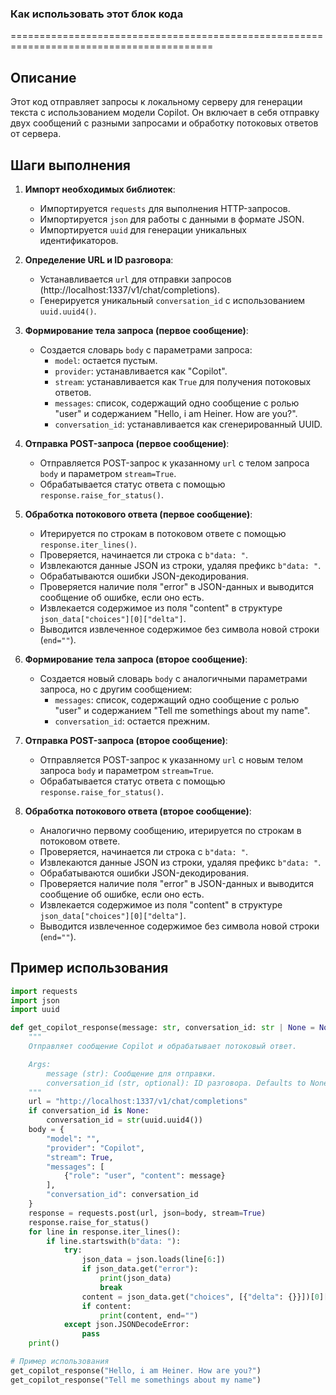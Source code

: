### Как использовать этот блок кода
=========================================================================================

Описание
-------------------------
Этот код отправляет запросы к локальному серверу для генерации текста с использованием модели Copilot. Он включает в себя отправку двух сообщений с разными запросами и обработку потоковых ответов от сервера.

Шаги выполнения
-------------------------
1. **Импорт необходимых библиотек**:
   - Импортируется `requests` для выполнения HTTP-запросов.
   - Импортируется `json` для работы с данными в формате JSON.
   - Импортируется `uuid` для генерации уникальных идентификаторов.

2. **Определение URL и ID разговора**:
   - Устанавливается `url` для отправки запросов (http://localhost:1337/v1/chat/completions).
   - Генерируется уникальный `conversation_id` с использованием `uuid.uuid4()`.

3. **Формирование тела запроса (первое сообщение)**:
   - Создается словарь `body` с параметрами запроса:
     - `model`: остается пустым.
     - `provider`: устанавливается как "Copilot".
     - `stream`: устанавливается как `True` для получения потоковых ответов.
     - `messages`: список, содержащий одно сообщение с ролью "user" и содержанием "Hello, i am Heiner. How are you?".
     - `conversation_id`: устанавливается как сгенерированный UUID.

4. **Отправка POST-запроса (первое сообщение)**:
   - Отправляется POST-запрос к указанному `url` с телом запроса `body` и параметром `stream=True`.
   - Обрабатывается статус ответа с помощью `response.raise_for_status()`.

5. **Обработка потокового ответа (первое сообщение)**:
   - Итерируется по строкам в потоковом ответе с помощью `response.iter_lines()`.
   - Проверяется, начинается ли строка с `b"data: "`.
   - Извлекаются данные JSON из строки, удаляя префикс `b"data: "`.
   - Обрабатываются ошибки JSON-декодирования.
   - Проверяется наличие поля "error" в JSON-данных и выводится сообщение об ошибке, если оно есть.
   - Извлекается содержимое из поля "content" в структуре `json_data["choices"][0]["delta"]`.
   - Выводится извлеченное содержимое без символа новой строки (`end=""`).

6. **Формирование тела запроса (второе сообщение)**:
   - Создается новый словарь `body` с аналогичными параметрами запроса, но с другим сообщением:
     - `messages`: список, содержащий одно сообщение с ролью "user" и содержанием "Tell me somethings about my name".
     - `conversation_id`: остается прежним.

7. **Отправка POST-запроса (второе сообщение)**:
   - Отправляется POST-запрос к указанному `url` с новым телом запроса `body` и параметром `stream=True`.
   - Обрабатывается статус ответа с помощью `response.raise_for_status()`.

8. **Обработка потокового ответа (второе сообщение)**:
   - Аналогично первому сообщению, итерируется по строкам в потоковом ответе.
   - Проверяется, начинается ли строка с `b"data: "`.
   - Извлекаются данные JSON из строки, удаляя префикс `b"data: "`.
   - Обрабатываются ошибки JSON-декодирования.
   - Проверяется наличие поля "error" в JSON-данных и выводится сообщение об ошибке, если оно есть.
   - Извлекается содержимое из поля "content" в структуре `json_data["choices"][0]["delta"]`.
   - Выводится извлеченное содержимое без символа новой строки (`end=""`).

Пример использования
-------------------------

```python
import requests
import json
import uuid

def get_copilot_response(message: str, conversation_id: str | None = None) -> None:
    """
    Отправляет сообщение Copilot и обрабатывает потоковый ответ.

    Args:
        message (str): Сообщение для отправки.
        conversation_id (str, optional): ID разговора. Defaults to None.
    """
    url = "http://localhost:1337/v1/chat/completions"
    if conversation_id is None:
        conversation_id = str(uuid.uuid4())
    body = {
        "model": "",
        "provider": "Copilot",
        "stream": True,
        "messages": [
            {"role": "user", "content": message}
        ],
        "conversation_id": conversation_id
    }
    response = requests.post(url, json=body, stream=True)
    response.raise_for_status()
    for line in response.iter_lines():
        if line.startswith(b"data: "):
            try:
                json_data = json.loads(line[6:])
                if json_data.get("error"):
                    print(json_data)
                    break
                content = json_data.get("choices", [{"delta": {}}])[0]["delta"].get("content", "")
                if content:
                    print(content, end="")
            except json.JSONDecodeError:
                pass
    print()

# Пример использования
get_copilot_response("Hello, i am Heiner. How are you?")
get_copilot_response("Tell me somethings about my name")